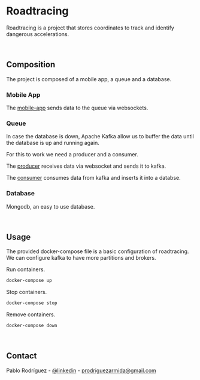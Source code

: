# Roadtracing

Roadtracing is a project that stores coordinates to track and identify dangerous accelerations.

&nbsp;

## Composition

The project is composed of a mobile app, a queue and a database.

### Mobile App

The [mobile-app] sends data to the queue via websockets.

### Queue

In case the database is down, Apache Kafka allow us to buffer the data until the database is up and running again.

For this to work we need a producer and a consumer.

The [producer] receives data via websocket and sends it to kafka.

The [consumer] consumes data from kafka and inserts it into a databse.

### Database

Mongodb, an easy to use database.

&nbsp;

## Usage

The provided docker-compose file is a basic configuration of roadtracing. We can configure kafka to have more partitions and brokers.

Run containers.

```sh
docker-compose up
```

Stop containers.

```sh
docker-compose stop
```

Remove containers.

```sh
docker-compose down
```

&nbsp;

## Contact

Pablo Rodríguez - [@linkedin][linkedin-url] - prodriguezarmida@gmail.com

<!--LINKS-->
[mobile-app]: https://github.com/paroar/roadtracing-mobile
[producer]: https://github.com/paroar/roadtracing-rest-kafka
[consumer]: https://github.com/paroar/roadtracing-kafka-mongo
[linkedin-url]: https://linkedin.com/in/paroar